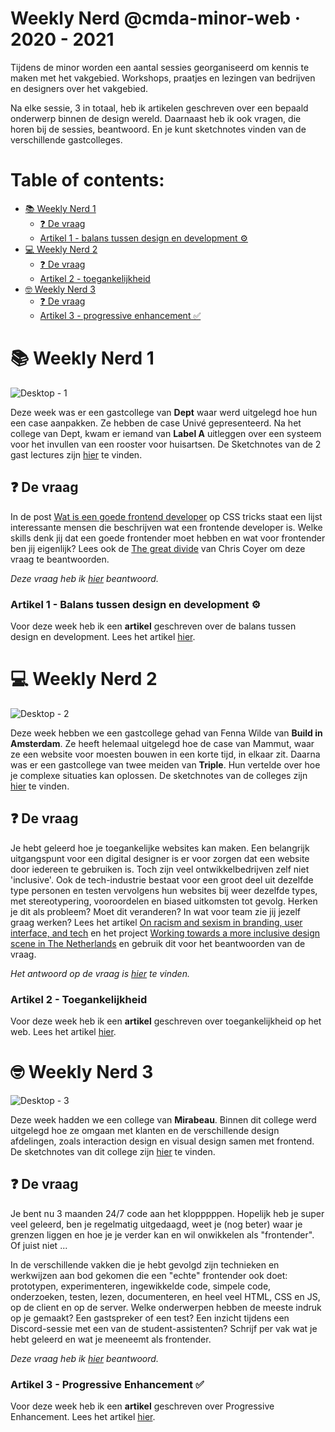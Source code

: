 # Weekly Nerd @cmda-minor-web · 2020 - 2021

Tijdens de minor worden een aantal sessies georganiseerd om kennis te maken met het vakgebied. 
Workshops, praatjes en lezingen van bedrijven en designers over het vakgebied. 

Na elke sessie, 3 in totaal, heb ik artikelen geschreven over een bepaald onderwerp binnen de design wereld. Daarnaast
heb ik ook vragen, die horen bij de sessies, beantwoord. En je kunt sketchnotes vinden van de verschillende gastcolleges. 

# Table of contents:

- [📚 Weekly Nerd 1](#-weekly-nerd-1)
  - [❓ De vraag](#-de-vraag)
  - [Artikel 1 - balans tussen design en development ⚙️](#artikel-1---balans-tussen-design-en-development-%EF%B8%8F)
- [💻 Weekly Nerd 2](#-weekly-nerd-2)
  - [❓ De vraag](#-de-vraag-1)
  - [Artikel 2 - toegankelijkheid](#artikel-2---toegankelijkheid)
- [🤓 Weekly Nerd 3](#-weekly-nerd-3)
  - [❓ De vraag](#-de-vraag-2)
  - [Artikel 3 - progressive enhancement ✅](#artikel-3---progressive-enhancement-)

# 📚 Weekly Nerd 1

![Desktop - 1](https://user-images.githubusercontent.com/60745348/120893584-52755980-c614-11eb-8c09-a7ce4b8f3b70.jpg)

Deze week was er een gastcollege van **Dept** waar werd uitgelegd hoe hun een case aanpakken. Ze hebben de case Univé gepresenteerd. Na het college van Dept, kwam er iemand van **Label A** uitleggen over een systeem voor het invullen van een rooster voor huisartsen. De Sketchnotes van de 2 gast lectures zijn [hier](https://github.com/sanneduinkerx/weekly-nerd-2021/wiki/WkN%231:-Sketchnotes-%F0%9F%93%9D) te vinden.

## ❓ De vraag 
In de post [Wat is een goede frontend developer](https://css-tricks.com/what-makes-a-good-front-end-developer/) op CSS tricks staat een lijst interessante mensen die beschrijven wat een frontende developer is. Welke skills denk jij dat een goede frontender moet hebben en wat voor frontender ben jij eigenlijk? Lees ook de [The great divide](https://css-tricks.com/the-great-divide/) van Chris Coyer om deze vraag te beantwoorden. 

*Deze vraag heb ik [hier](https://github.com/sanneduinkerx/weekly-nerd-2021/wiki/WkN%231:-De-vraag-%E2%9D%94) beantwoord.*

### Artikel 1 - Balans tussen design en development ⚙️
Voor deze week heb ik een **artikel** geschreven over de balans tussen design en development. Lees het artikel [hier](https://github.com/sanneduinkerx/weekly-nerd-2021/wiki/Het-balans-tussen-Design-en-Development,-en-waarom-dit-belangrijk-is.).


# 💻 Weekly Nerd 2

![Desktop - 2](https://user-images.githubusercontent.com/60745348/120893585-530df000-c614-11eb-9bd8-e7d029e1caac.jpg)

Deze week hebben we een gastcollege gehad van Fenna Wilde van **Build in Amsterdam**. Ze heeft helemaal uitgelegd hoe de case van Mammut, waar ze een website voor moesten bouwen in een korte tijd, in elkaar zit. Daarna was er een gastcollege van twee meiden van **Triple**. Hun vertelde over hoe je complexe situaties kan oplossen. De sketchnotes van de colleges zijn [hier](https://github.com/sanneduinkerx/weekly-nerd-2021/wiki/WkN%232:-Sketchnotes-%F0%9F%93%9D) te vinden.

## ❓ De vraag
Je hebt geleerd hoe je toegankelijke websites kan maken. Een belangrijk uitgangspunt voor een digital designer is er voor zorgen dat een website door iedereen te gebruiken is. Toch zijn veel ontwikkelbedrijven zelf niet 'inclusive'. Ook de tech-industrie bestaat voor een groot deel uit dezelfde type personen en testen vervolgens hun websites bij weer dezelfde types, met stereotypering, vooroordelen en biased uitkomsten tot gevolg. Herken je dit als probleem? Moet dit veranderen? In wat voor team zie jij jezelf graag werken? Lees het artikel [On racism and sexism in branding, user interface, and tech](https://uxdesign.cc/on-racism-and-sexism-in-branding-user-interface-and-tech-337f5ceb7ed5) en het project [Working towards a more inclusive design scene in The Netherlands](https://inclusief.design/) en gebruik dit voor het beantwoorden van de vraag.

*Het antwoord op de vraag is [hier](https://github.com/sanneduinkerx/weekly-nerd-2021/wiki/WkN%232:-de-vraag-%E2%9D%93) te vinden.*

### Artikel 2 - Toegankelijkheid
Voor deze week heb ik een **artikel** geschreven over toegankelijkheid op het web. Lees het artikel [hier](https://github.com/sanneduinkerx/weekly-nerd-2021/wiki/Toegankelijkheid-op-het-web).

# 🤓 Weekly Nerd 3

![Desktop - 3](https://user-images.githubusercontent.com/60745348/120893586-53a68680-c614-11eb-9283-1639b03efba1.jpg)


Deze week hadden we een college van **Mirabeau**. Binnen dit college werd uitgelegd hoe ze omgaan met klanten en de verschillende design afdelingen, zoals interaction design en visual design samen met frontend. De sketchnotes van dit college zijn [hier](https://github.com/sanneduinkerx/weekly-nerd-2021/wiki/WkN%233:-Sketchnotes-%F0%9F%93%9D) te vinden.

## ❓ De vraag
Je bent nu 3 maanden 24/7 code aan het klopppppen. Hopelijk heb je super veel geleerd, ben je regelmatig uitgedaagd, weet je (nog beter) waar je grenzen liggen en hoe je je verder kan en wil onwikkelen als "frontender". Of juist niet ...

In de verschillende vakken die je hebt gevolgd zijn technieken en werkwijzen aan bod gekomen die een "echte" frontender ook doet: prototypen, experimenteren, ingewikkelde code, simpele code, onderzoeken, testen, lezen, documenteren, en heel veel HTML, CSS en JS, op de client en op de server. Welke onderwerpen hebben de meeste indruk op je gemaakt? Een gastspreker of een test? Een inzicht tijdens een Discord-sessie met een van de student-assistenten? Schrijf per vak wat je hebt geleerd en wat je meeneemt als frontender.

*Deze vraag heb ik [hier](https://github.com/sanneduinkerx/weekly-nerd-2021/wiki/WkN%233:De-vraag-%E2%9D%93) beantwoord.*

### Artikel 3 - Progressive Enhancement ✅
Voor deze week heb ik een **artikel** geschreven over Progressive Enhancement. Lees het artikel [hier](https://github.com/sanneduinkerx/weekly-nerd-2021/wiki/Progressive-Enhancement:-Wat-is-het-en-waarom-is-het-belangrijk%3F).
